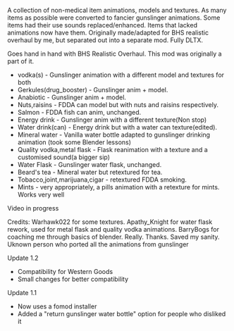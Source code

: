 A collection of non-medical item animations, models and textures. As many items as possible were converted to fancier gunslinger animations. Some items had their use sounds replaced/enhanced. Items that lacked animations now have them. Originally made/adapted for ⁠BHS realistic overhaul by me, but separated out into a separate mod. Fully DLTX.

Goes hand in hand with BHS Realistic Overhaul. This mod was originally a part of it.

- vodka(s) - Gunslinger animation with a different model and textures for both
- Gerkules(drug_booster) - Gunslinger anim + model.
- Anabiotic - Gunslinger anim + model.
- Nuts,raisins - FDDA can model but with nuts and raisins respectively.
- Salmon - FDDA fish can anim, unchanged.
- Energy drink - Gunslinger anim with a different texture(Non stop)
- Water drink(can) - Energy drink but with a water can texture(edited).
- Mineral water - Vanilla water bottle adapted to gunslinger drinking animation (took some Blender lessons)
- Quality vodka,metal flask - Flask reanimation with a texture and a customised sound(a bigger sip)
- Water Flask - Gunslinger water flask, unchanged.
- Beard's tea - Mineral water but retextured for tea.
- Tobacco,joint,marijuana,cigar - retextured FDDA smoking.
- Mints - very appropriately, a pills animation with a retexture for mints. Works very well

Video in progress

Credits:
Warhawk022 for some textures.
Apathy_Knight for water flask rework, used for metal flask and quality vodka animations.
BarryBogs for coaching me through basics of blender. Really. Thanks. Saved my sanity.
Uknown person who ported all the animations from gunslinger

Update 1.2
- Compatibility for Western Goods
- Small changes for better compatibility

Update 1.1
- Now uses a fomod installer
- Added a "return gunslinger water bottle" option for people who disliked it
